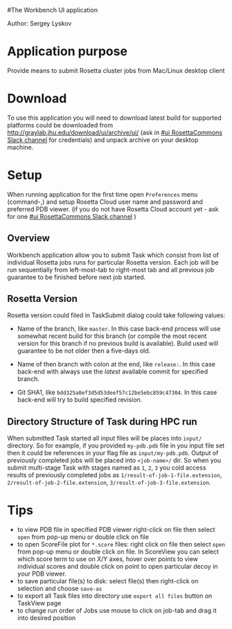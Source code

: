 #The Workbench UI application

Author: Sergey Lyskov

Application purpose
===================
Provide means to submit Rosetta cluster jobs from Mac/Linux desktop client


Download
========
To use this application you will need to download latest build for supported platforms could be downloaded from http://graylab.jhu.edu/download/ui/archive/ui/ (ask in [#ui RosettaCommons Slack channel](https://rosettacommons.slack.com/messages/C449T2QSJ/details/) for credentials) and unpack archive on your desktop machine.

Setup
=====
When running application for the first time open `Preferences` menu (command-,) and setup Rosetta Cloud user name and password and preferred PDB viewer. (if you do not have Rosetta Cloud account yet - ask for one [#ui RosettaCommons Slack channel](https://rosettacommons.slack.com/messages/C449T2QSJ/details/) )

Overview
--------
Workbench application allow you to submit Task which consist from list of individual Rosetta jobs runs for particular Rosetta version. Each job will be run sequentially from left-most-tab to right-most tab and all previous job guarantee to be finished before next job started.

Rosetta Version
---------------
Rosetta version could filed in TaskSubmit dialog could take following values:
* Name of the branch, like `master`. In this case back-end process will use somewhat recent build for this branch (or compile the most recent version for this branch if no previous build is available). Build used will guarantee to be not older then a five-days old.
* Name of then branch with colon at the end, like `release:`. In this case back-end with always use the _latest_ available commit for specified branch.

* Git SHA1, like `bdd325a0ef3d5d53deef57c12be5ebc859c47304`. In this case back-end will try to build specified revision.


Directory Structure of Task during HPC run
------------------------------------------
When submitted Task started all input files will be places into `input/` directory. So for example, if you provided `my-pdb.pdb` file in you input file set then it could be references in your flag file as `input/my-pdb.pdb`. Output of previously completed jobs will be placed into `<job-name>/` dir. So when you submit multi-stage Task with stages named as `1`, `2`, `3` you cold access results of previously completed jobs as `1/result-of-job-1-file.extension`, `2/result-of-job-2-file.extension`, `3/result-of-job-3-file.extension`.


Tips
====
- to view PDB file in specified PDB viewer right-click on file then select `open` from pop-up menu or double click on file
- to open ScoreFile plot for `*.score` files: right click on file then select `open` from pop-up menu or double click on file. In ScoreView you can select which score term to use on X/Y axes, hover over points to view individual scores and double click on point to open particular decoy in your PDB viewer.
- to save particular file(s) to disk: select file(s) then right-click on selection and choose `save-as`
- to export all Task files into directory use `export all files` button on TaskView page
- to change run order of Jobs use mouse to click on job-tab and drag it into desired position